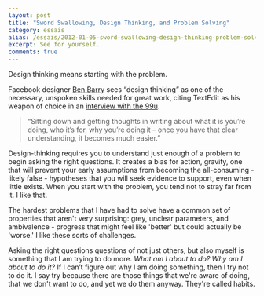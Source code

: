 ```yaml
---
layout: post
title: "Sword Swallowing, Design Thinking, and Problem Solving"
category: essais
alias: /essais/2012-01-05-sword-swallowing-design-thinking-problem-solving/
excerpt: See for yourself.
comments: true
---
```


Design thinking means starting with the problem.  

Facebook designer [Ben Barry](https://twitter.com/benbarry) sees “design thinking” as one of the necessary, unspoken skills needed for great work, citing TextEdit as his weapon of choice in an [interview with the 99u](http://the99percent.com/articles/7118/Facebooks-Ben-Barry-On-How-To-Hack-Your-Job).   

>“Sitting down and getting thoughts in writing about what it is you’re doing, who it’s for, why you’re doing it – once you have that clear understanding, it becomes much easier.”  

Design-thinking requires you to understand just enough of a problem to begin asking the right questions. It creates a bias for action, gravity, one that will prevent your early assumptions from becoming the all-consuming - likely false - hypotheses that you will seek evidence to support, even when little exists. When you start with the problem, you tend not to stray far from it. I like that.  

The hardest problems that I have had to solve have a common set of properties that aren't very surprising: grey, unclear parameters, and ambivalence - progress that might feel like 'better' but could actually be 'worse.' I like these sorts of challenges.  

Asking the right questions questions of not just others, but also myself is something that I am trying to do more. _What am I about to do? Why am I about to do it?_ If I can’t figure out why I am doing something, then I try not to do it. I say try because there are those things that we're aware of doing, that we don't want to do, and yet we do them anyway. They're called habits.  

<a href="https://plus.google.com/+VincentBarr0?rel=author"></a>
